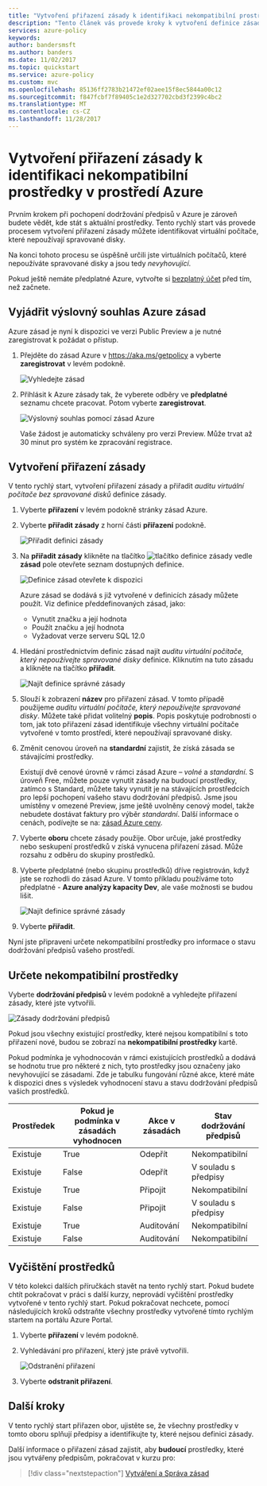 ```yaml
---
title: "Vytvoření přiřazení zásady k identifikaci nekompatibilní prostředky v prostředí Azure | Microsoft Docs"
description: "Tento článek vás provede kroky k vytvoření definice zásady k identifikaci nekompatibilní prostředky."
services: azure-policy
keywords: 
author: bandersmsft
ms.author: banders
ms.date: 11/02/2017
ms.topic: quickstart
ms.service: azure-policy
ms.custom: mvc
ms.openlocfilehash: 85136ff2783b21472ef02aee15f8ec5844a00c12
ms.sourcegitcommit: f847fcbf7f89405c1e2d327702cbd3f2399c4bc2
ms.translationtype: MT
ms.contentlocale: cs-CZ
ms.lasthandoff: 11/28/2017
---
```

# <a name="create-a-policy-assignment-to-identify-non-compliant-resources-in-your-azure-environment"></a>Vytvoření přiřazení zásady k identifikaci nekompatibilní prostředky v prostředí Azure
Prvním krokem při pochopení dodržování předpisů v Azure je zároveň budete vědět, kde stát s aktuální prostředky. Tento rychlý start vás provede procesem vytvoření přiřazení zásady můžete identifikovat virtuální počítače, které nepoužívají spravované disky.

Na konci tohoto procesu se úspěšně určili jste virtuálních počítačů, které nepoužíváte spravované disky a jsou tedy *nevyhovující*.

Pokud ještě nemáte předplatné Azure, vytvořte si [bezplatný účet](https://azure.microsoft.com/free/?WT.mc_id=A261C142F) před tím, než začnete.

## <a name="opt-in-to-azure-policy"></a>Vyjádřit výslovný souhlas Azure zásad

Azure zásad je nyní k dispozici ve verzi Public Preview a je nutné zaregistrovat k požádat o přístup.

1. Přejděte do zásad Azure v https://aka.ms/getpolicy a vyberte **zaregistrovat** v levém podokně.

   ![Vyhledejte zásad](media/assign-policy-definition/sign-up.png)

2. Přihlásit k Azure zásady tak, že vyberete odběry ve **předplatné** seznamu chcete pracovat. Potom vyberte **zaregistrovat**.

   ![Výslovný souhlas pomocí zásad Azure](media/assign-policy-definition/preview-opt-in.png)

   Vaše žádost je automaticky schváleny pro verzi Preview. Může trvat až 30 minut pro systém ke zpracování registrace.

## <a name="create-a-policy-assignment"></a>Vytvoření přiřazení zásady

V tento rychlý start, vytvoření přiřazení zásady a přiřadit *auditu virtuální počítače bez spravované disků* definice zásady.

1. Vyberte **přiřazení** v levém podokně stránky zásad Azure.
2. Vyberte **přiřadit zásady** z horní části **přiřazení** podokně.

   ![Přiřadit definici zásady](media/assign-policy-definition/select-assign-policy.png)

3. Na **přiřadit zásady** klikněte na tlačítko ![tlačítko definice zásady](media/assign-policy-definition/definitions-button.png) vedle **zásad** pole otevřete seznam dostupných definice.

   ![Definice zásad otevřete k dispozici](media/assign-policy-definition/open-policy-definitions.png)

   Azure zásad se dodává s již vytvořené v definicích zásady můžete použít. Viz definice předdefinovaných zásad, jako:

   - Vynutit značku a její hodnota
   - Použít značku a její hodnota
   - Vyžadovat verze serveru SQL 12.0

4. Hledání prostřednictvím definic zásad najít *auditu virtuální počítače, který nepoužívejte spravované disky* definice. Kliknutím na tuto zásadu a klikněte na tlačítko **přiřadit**.

   ![Najít definice správné zásady](media/assign-policy-definition/select-available-definition.png)

5. Slouží k zobrazení **název** pro přiřazení zásad. V tomto případě použijeme *auditu virtuální počítače, který nepoužívejte spravované disky*. Můžete také přidat volitelný **popis**. Popis poskytuje podrobnosti o tom, jak toto přiřazení zásad identifikuje všechny virtuální počítače vytvořené v tomto prostředí, které nepoužívají spravované disky.
6. Změnit cenovou úroveň na **standardní** zajistit, že získá zásada se stávajícími prostředky.

   Existují dvě cenové úrovně v rámci zásad Azure – *volné* a *standardní*. S úroveň Free, můžete pouze vynutit zásady na budoucí prostředky, zatímco s Standard, můžete taky vynutit je na stávajících prostředcích pro lepší pochopení vašeho stavu dodržování předpisů. Jsme jsou umístěny v omezené Preview, jsme ještě uvolněny cenový model, takže nebudete dostávat faktury pro výběr *standardní*. Další informace o cenách, podívejte se na: [zásad Azure ceny](https://azure.microsoft.com/pricing/details/azure-policy/).

7. Vyberte **oboru** chcete zásady použije.  Obor určuje, jaké prostředky nebo seskupení prostředků v získá vynucena přiřazení zásad. Může rozsahu z odběru do skupiny prostředků.
8. Vyberte předplatné (nebo skupinu prostředků) dříve registrován, když jste se rozhodli do zásad Azure. V tomto příkladu používáme toto předplatné - **Azure analýzy kapacity Dev**, ale vaše možnosti se budou lišit.

   ![Najít definice správné zásady](media/assign-policy-definition/assign-policy.png)

9. Vyberte **přiřadit**.

Nyní jste připraveni určete nekompatibilní prostředky pro informace o stavu dodržování předpisů vašeho prostředí.

## <a name="identify-non-compliant-resources"></a>Určete nekompatibilní prostředky

Vyberte **dodržování předpisů** v levém podokně a vyhledejte přiřazení zásady, které jste vytvořili.

![Zásady dodržování předpisů](media/assign-policy-definition/policy-compliance.png)

Pokud jsou všechny existující prostředky, které nejsou kompatibilní s toto přiřazení nové, budou se zobrazí na **nekompatibilní prostředky** kartě.

Pokud podmínka je vyhodnocován v rámci existujících prostředků a dodává se hodnotu true pro některé z nich, tyto prostředky jsou označeny jako nevyhovující se zásadami. Zde je tabulku fungování různé akce, které máte k dispozici dnes s výsledek vyhodnocení stavu a stavu dodržování předpisů vašich prostředků.

|Prostředek  |Pokud je podmínka v zásadách vyhodnocen  |Akce v zásadách   |Stav dodržování předpisů  |
|-----------|---------|---------|---------|
|Existuje     |True     |Odepřít     |Nekompatibilní |
|Existuje     |False    |Odepřít     |V souladu s předpisy     |
|Existuje     |True     |Připojit   |Nekompatibilní |
|Existuje     |False    |Připojit   |V souladu s předpisy     |
|Existuje     |True     |Auditování    |Nekompatibilní |
|Existuje     |False    |Auditování    |Nekompatibilní |

## <a name="clean-up-resources"></a>Vyčištění prostředků

V této kolekci dalších příručkách stavět na tento rychlý start. Pokud budete chtít pokračovat v práci s další kurzy, neprovádí vyčištění prostředky vytvořené v tento rychlý start. Pokud pokračovat nechcete, pomocí následujících kroků odstraňte všechny prostředky vytvořené tímto rychlým startem na portálu Azure Portal.
1. Vyberte **přiřazení** v levém podokně.
2. Vyhledávání pro přiřazení, který jste právě vytvořili.

   ![Odstranění přiřazení](media/assign-policy-definition/delete-assignment.png)

3.  Vyberte **odstranit přiřazení**.

## <a name="next-steps"></a>Další kroky

V tento rychlý start přiřazen obor, ujistěte se, že všechny prostředky v tomto oboru splňují předpisy a identifikujte ty, které nejsou definici zásady.

Další informace o přiřazení zásad zajistit, aby **budoucí** prostředky, které jsou vytvářeny předpisům, pokračovat v kurzu pro:

> [!div class="nextstepaction"]
> [Vytváření a Správa zásad](./create-manage-policy.md)
